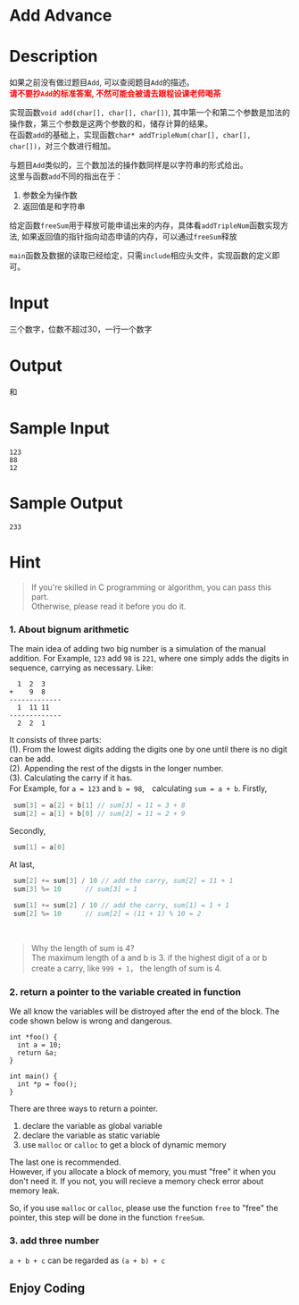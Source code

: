 # Add Advance

# Description
如果之前没有做过题目``Add``, 可以查阅题目``Add``的描述。   
<span style="color:red; font-weight: bold">请不要抄``Add``的标准答案, 不然可能会被请去跟程设课老师喝茶</span>

实现函数``void add(char[], char[], char[])``, 其中第一个和第二个参数是加法的操作数，第三个参数是这两个参数的和，储存计算的结果。  
在函数``add``的基础上，实现函数``char* addTripleNum(char[], char[], char[])``，对三个数进行相加。

与题目``Add``类似的，三个数加法的操作数同样是以字符串的形式给出。  
这里与函数``add``不同的指出在于：  
1. 参数全为操作数
2. 返回值是和字符串

给定函数``freeSum``用于释放可能申请出来的内存，具体看``addTripleNum``函数实现方法, 如果返回值的指针指向动态申请的内存，可以通过``freeSum``释放  

``main``函数及数据的读取已经给定，只需``include``相应头文件，实现函数的定义即可。  

# Input
三个数字，位数不超过30，一行一个数字


# Output
和

# Sample Input
```
123
88
12

```

# Sample Output
```
233

```


# Hint
> If you're skilled in C programming or algorithm, you can pass this part.  
> Otherwise, please read it before you do it.

### 1. About bignum arithmetic
  The main idea of adding two big number is a simulation of the manual addition. For Example, `123` add `98` is `221`, where one simply adds the digits in sequence, carrying as necessary. Like:  


```
  1  2  3  
+    9  8  
------------- 
  1  11 11  
-------------  
  2  2  1 
```

It consists of three parts:  
  (1). From the lowest digits adding the digits one by one until there is no digit can be add.  
  (2). Appending the rest of the digsts in the longer number.  
  (3). Calculating the carry if it has.  
For Example, for ``a = 123`` and ``b = 98``,　calculating ``sum = a + b``.
  Firstly,
  ```c
   sum[3] = a[2] + b[1] // sum[3] = 11 = 3 + 8
   sum[2] = a[1] + b[0] // sum[2] = 11 = 2 + 9
  ```
  Secondly,
  ```c
   sum[1] = a[0]
  ```
  At last,
  ```c
   sum[2] += sum[3] / 10 // add the carry, sum[2] = 11 + 1
   sum[3] %= 10      // sum[3] = 1
   
   sum[1] += sum[2] / 10 // add the carry, sum[1] = 1 + 1
   sum[2] %= 10      // sum[2] = (11 + 1) % 10 = 2
  ```

&ensp;
&ensp;
> Why the length of sum is 4?  
> The maximum length of a and b is 3. if the highest digit of a or b create a carry, like `999 + 1`， the length of sum is 4.

### 2. return a pointer to the variable created in function
  We all know the variables will be distroyed after the end of the block. The code shown below is wrong and dangerous.
   
```
int *foo() {
  int a = 10;
  return &a;
}

int main() {
  int *p = foo();
}
```
There are three ways to return a pointer.
  1. declare the variable as global variable
  2. declare the variable as static variable
  3. use ``malloc`` or ``calloc`` to get a block of dynamic memory


The last one is recommended.   
However, if you allocate a block of memory, you must "free" it when you don't need it.
If you not, you will recieve a memory check error about memory leak.  
 
So, if you use ``malloc`` or ``calloc``, please use the function ``free`` to "free" the pointer, this step will be done in the function ``freeSum``.
 
### 3. add three number
  ``a + b + c`` can be regarded as ``(a + b) + c``
 
## Enjoy Coding